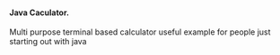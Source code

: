 #### Java Caculator. ####
Multi purpose terminal based calculator useful example for people just starting out with java
